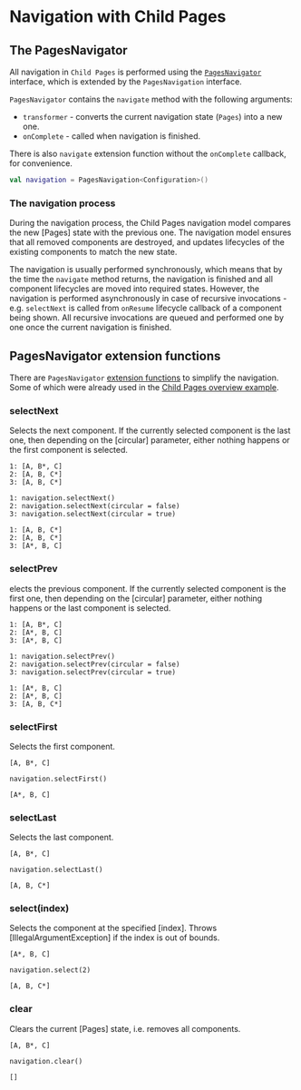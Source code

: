 # Navigation with Child Pages

## The PagesNavigator

All navigation in `Child Pages` is performed using the [`PagesNavigator`](https://github.com/arkivanov/Decompose/blob/master/decompose/src/commonMain/kotlin/com/arkivanov/decompose/router/pages/PagesNavigator.kt) interface, which is extended by the `PagesNavigation` interface.

`PagesNavigator` contains the `navigate` method with the following arguments:

- `transformer` - converts the current navigation state (`Pages`) into a new one.
- `onComplete` - called when navigation is finished.

There is also `navigate` extension function without the `onComplete` callback, for convenience.

```kotlin title="Creating the navigation"
val navigation = PagesNavigation<Configuration>()
```

### The navigation process

During the navigation process, the Child Pages navigation model compares the new [Pages] state with the previous one. The navigation model ensures that all removed components are destroyed, and updates lifecycles of the existing components to match the new state.

The navigation is usually performed synchronously, which means that by the time the `navigate` method returns, the navigation is finished and all component lifecycles are moved into required states. However, the navigation is performed asynchronously in case of recursive invocations - e.g. `selectNext` is called from `onResume` lifecycle callback of a component being shown. All recursive invocations are queued and performed one by one once the current navigation is finished.

## PagesNavigator extension functions

There are `PagesNavigator` [extension functions](https://github.com/arkivanov/Decompose/blob/master/decompose/src/commonMain/kotlin/com/arkivanov/decompose/router/pages/PagesNavigatorExt.kt) to simplify the navigation. Some of which were already used in the [Child Pages overview example](../overview#example).

### selectNext

Selects the next component. If the currently selected component is the last one, then depending on the [circular] parameter, either nothing happens or the first component is selected.

```title="Before"
1: [A, B*, C]
2: [A, B, C*]
3: [A, B, C*]
```

```
1: navigation.selectNext()
2: navigation.selectNext(circular = false)
3: navigation.selectNext(circular = true)
```

```title="After"
1: [A, B, C*]
2: [A, B, C*]
3: [A*, B, C]
```

### selectPrev

elects the previous component. If the currently selected component is the first one, then depending on the [circular] parameter, either nothing happens or the last component is selected.

```title="Before"
1: [A, B*, C]
2: [A*, B, C]
3: [A*, B, C]
```

```
1: navigation.selectPrev()
2: navigation.selectPrev(circular = false)
3: navigation.selectPrev(circular = true)
```

```title="After"
1: [A*, B, C]
2: [A*, B, C]
3: [A, B, C*]
```

### selectFirst

Selects the first component.

```title="Before"
[A, B*, C]
```

```
navigation.selectFirst()
```

```title="After"
[A*, B, C]
```

### selectLast

Selects the last component.

```title="Before"
[A, B*, C]
```

```
navigation.selectLast()
```

```title="After"
[A, B, C*]
```

### select(index)

Selects the component at the specified [index]. Throws [IllegalArgumentException] if the index is out of bounds.

```title="Before"
[A*, B, C]
```

```
navigation.select(2)
```

```title="After"
[A, B, C*]
```

### clear

Clears the current [Pages] state, i.e. removes all components.

```title="Before"
[A, B*, C]
```

```
navigation.clear()
```

```title="After"
[]
```
